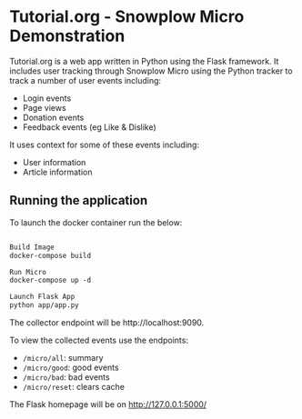 # Tutorial.org - Snowplow Micro Demonstration
Tutorial.org is a web app written in Python using the Flask framework. It includes user tracking through Snowplow Micro using the Python tracker to track a number of user events including:

* Login events 
* Page views  
* Donation events
* Feedback events (eg Like & Dislike)

It uses context for some of these events including:
* User information
* Article information

## Running the application

To launch the docker container run the below:
```html

Build Image
docker-compose build

Run Micro
docker-compose up -d

Launch Flask App
python app/app.py

```
  
The collector endpoint will be http://localhost:9090.

To view the collected events use the endpoints:

* `/micro/all`: summary
* `/micro/good`: good events
* `/micro/bad`: bad events
* `/micro/reset`: clears cache

The Flask homepage will be on http://127.0.0.1:5000/
